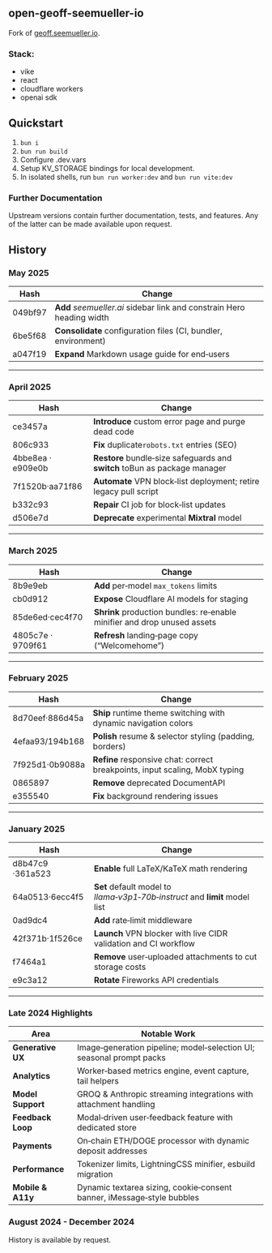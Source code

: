 ## open-geoff-seemueller-io

Fork of [geoff.seemueller.io](https://geoff.seemueller.io).


### Stack:
- vike
- react
- cloudflare workers
- openai sdk

## Quickstart

1. `bun i`
2. `bun run build`
3. Configure .dev.vars
4. Setup KV_STORAGE bindings for local development.
5. In isolated shells, run `bun run worker:dev` and `bun run vite:dev`


### Further Documentation
Upstream versions contain further documentation, tests, and features. Any of the latter can be made available upon request.

History
---

### **May 2025**

| Hash    | Change                                                                |
| ------- | --------------------------------------------------------------------- |
| 049bf97 | **Add** *seemueller.ai* sidebar link and constrain Hero heading width |
| 6be5f68 | **Consolidate** configuration files (CI, bundler, environment)        |
| a047f19 | **Expand** Markdown usage guide for end‑users                         |

---

### **April 2025**

| Hash              | Change                                                                      |
| ----------------- | --------------------------------------------------------------------------- |
| ce3457a           | **Introduce** custom error page and purge dead code                         |
| 806c933           | **Fix** duplicate`robots.txt` entries (SEO)                                |
| 4bbe8ea · e909e0b | **Restore** bundle‑size safeguards and **switch** toBun as package manager |
| 7f1520b·aa71f86 | **Automate** VPN block‑list deployment; retire legacy pull script           |
| b332c93           | **Repair** CI job for block‑list updates                                    |
| d506e7d           | **Deprecate** experimental **Mixtral** model                                |

---

### **March 2025**

| Hash              | Change                                                                   |
| ----------------- | ------------------------------------------------------------------------ |
| 8b9e9eb           | **Add** per‑model `max_tokens` limits                                    |
| cb0d912           | **Expose** Cloudflare AI models for staging                              |
| 85de6ed·cec4f70 | **Shrink** production bundles: re‑enable minifier and drop unused assets |
| 4805c7e · 9709f61 | **Refresh** landing‑page copy (“Welcomehome”)                           |

---

### **February 2025**

| Hash              | Change                                                                      |
| ----------------- | --------------------------------------------------------------------------- |
| 8d70eef·886d45a | **Ship** runtime theme switching with dynamic navigation colors             |
| 4efaa93/194b168 | **Polish** resume & selector styling (padding, borders)                     |
| 7f925d1·0b9088a | **Refine** responsive chat: correct breakpoints, input scaling, MobX typing |
| 0865897           | **Remove** deprecated DocumentAPI                                          |
| e355540           | **Fix** background rendering issues                                         |

---

### **January 2025**

| Hash              | Change                                                                      |
| ----------------- | --------------------------------------------------------------------------- |
| d8b47c9 ·361a523 | **Enable** full LaTeX/KaTeX math rendering                                  |
| 64a0513·6ecc4f5 | **Set** default model to *llama‑v3p1‑70b‑instruct* and **limit** model list |
| 0ad9dc4           | **Add** rate‑limit middleware                                               |
| 42f371b·1f526ce | **Launch** VPN blocker with live CIDR validation and CI workflow            |
| f7464a1           | **Remove** user‑uploaded attachments to cut storage costs                   |
| e9c3a12           | **Rotate** Fireworks API credentials                                        |

---

### **Late 2024 Highlights**

| Area              | Notable Work                                                           |
| ----------------- | ---------------------------------------------------------------------- |
| **Generative UX** | Image‑generation pipeline; model‑selection UI; seasonal prompt packs   |
| **Analytics**     | Worker‑based metrics engine, event capture, tail helpers               |
| **Model Support** | GROQ & Anthropic streaming integrations with attachment handling       |
| **Feedback Loop** | Modal‑driven user‑feedback feature with dedicated store                |
| **Payments**      | On‑chain ETH/DOGE processor with dynamic deposit addresses             |
| **Performance**   | Tokenizer limits, LightningCSS minifier, esbuild migration             |
| **Mobile & A11y** | Dynamic textarea sizing, cookie‑consent banner, iMessage‑style bubbles |


### August 2024 - December 2024
History is available by request.
